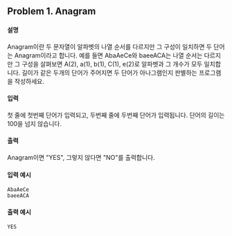 ## Problem 1. Anagram
#### 설명
Anagram이란 두 문자열이 알파벳의 나열 순서를 다르지만 그 구성이 일치하면 두 단어는 Anagram이라고 합니다.
예를 들면 AbaAeCe와 baeeACA는 나열 순서는 다르지만 그 구성을 살펴보면 A(2), a(1), b(1), C(1), e(2)로
알파벳과 그 개수가 모두 일치합니다. 길이가 같은 두개의 단어가 주어지면 두 단어가 아나그램인지 판별하는 프로그램을 작성하세요.

#### 입력
첫 줄에 첫번째 단어가 입력되고, 두번째 줄에 두번째 단어가 입력됩니다.
단어의 길이는 100을 넘지 않습니다.

#### 출력
Anagram이면 "YES", 그렇지 않다면 "NO"를 출력합니다.

#### 입력 예시
```
AbaAeCe
baeeACA
```
#### 출력 예시
```
YES
```